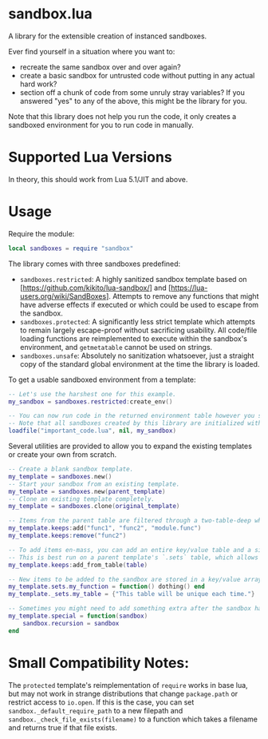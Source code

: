 # sandbox.lua

A library for the extensible creation of instanced sandboxes.

Ever find yourself in a situation where you want to:
- recreate the same sandbox over and over again? 
- create a basic sandbox for untrusted code without putting in any actual hard work?
- section off a chunk of code from some unruly stray variables?
If you answered "yes" to any of the above, this might be the library for you.

Note that this library does not help you run the code, it only creates a sandboxed environment for you to run code in manually.


# Supported Lua Versions
In theory, this should work from Lua 5.1/JIT and above.

# Usage 
Require the module:
```lua
local sandboxes = require "sandbox"
```

The library comes with three sandboxes predefined:

- `sandboxes.restricted`:  A highly sanitized sandbox template based on [https://github.com/kikito/lua-sandbox/] and [https://lua-users.org/wiki/SandBoxes]. Attempts to remove any functions that might have adverse effects if executed or which could be used to escape from the sandbox.
- `sandboxes.protected`: A significantly less strict template which attempts to remain largely escape-proof without sacrificing usability. All code/file loading functions are reimplemented to execute within the sandbox's environment, and `getmetatable` cannot be used on strings.
- `sandboxes.unsafe`: Absolutely no sanitization whatsoever, just a straight copy of the standard global environment at the time the library is loaded.

To get a usable sandboxed environment from a template:
```lua
-- Let's use the harshest one for this example.
my_sandbox = sandboxes.restricted:create_env()

-- You can now run code in the returned environment table however you see fit.
-- Note that all sandboxes created by this library are initialized with `._G` pointing to the sandbox itself.
loadfile("important_code.lua", nil, my_sandbox)
```

Several utilities are provided to allow you to expand the existing templates or create your own from scratch.

```lua
-- Create a blank sandbox template.
my_template = sandboxes.new()
-- Start your sandbox from an existing template.
my_template = sandboxes.new(parent_template)
-- Clone an existing template completely.
my_template = sandboxes.clone(original_template)

-- Items from the parent table are filtered through a two-table-deep whitelist, which is implemented as a set.
my_template.keeps:add("func1", "func2", "module.func")
my_template.keeps:remove("func2")

-- To add items en-mass, you can add an entire key/value table and a single layer of sub-tables to the whitelist all at once.
-- This is best run on a parent template's `.sets` table, which allows you to then list items to remove in the form of a blacklist.
my_template.keeps:add_from_table(table)

-- New items to be added to the sandbox are stored in a key/value array and deep-copied when the sandbox is created.
my_template.sets.my_function = function() dothing() end
my_template._sets.my_table = {"This table will be unique each time."}

-- Sometimes you might need to add something extra after the sandbox has been fully constructed, such as functions or values that reference the sandbox itself. We have a callback for that.
my_template.special = function(sandbox)
	sandbox.recursion = sandbox
end
```

# Small Compatibility Notes:
The `protected` template's reimplementation of `require` works in base lua, but may not work in strange distributions that change `package.path` or restrict access to `io.open`. If this is the case, you can set `sandbox._default_require_path` to a new filepath and `sandbox._check_file_exists(filename)` to a function which takes a filename and returns true if that file exists.
